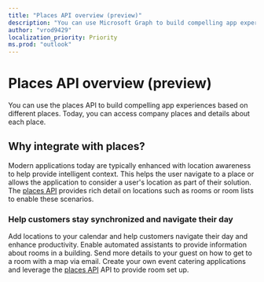 ```yaml
---
title: "Places API overview (preview)"
description: "You can use Microsoft Graph to build compelling app experiences based on different places. Today, you can access company places and details about each place."
author: "vrod9429"
localization_priority: Priority
ms.prod: "outlook"
---
```


# Places API overview (preview)

You can use the places API to build compelling app experiences based on different places. Today, you can access company places and details about each place.

<!-- markdownlint-disable MD026 -->
## Why integrate with places?
<!-- markdownlint-enable MD026 -->

Modern applications today are typically enhanced with location awareness to help provide intelligent context. This helps the user navigate to a place or allows the application to consider a user's location as part of their solution. The [places API](/graph/api/resources/places?view=graph-rest-beta) provides rich detail on locations such as rooms or room lists to enable these scenarios.

### Help customers stay synchronized and navigate their day

Add locations to your calendar and help customers navigate their day and enhance productivity. Enable automated assistants to provide information about rooms in a building. Send more details to your guest on how to get to a room with a map via email. Create your own event catering applications and leverage the [places API](/graph/api/resources/places?view=graph-rest-beta) API to provide room set up.


